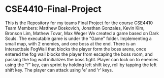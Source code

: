 # CSE4410-Final-Project
This is the Repository for my teams Final Project for the course CSE4410
Team Members: Matthew Boskovich, Jonathan Gonzales, Kevin Kim, Bronson Lim, Mathew Tovar, Max Weger
We created a game based on Dark Souls. The executable game is under the "Game" folder.
Implementing a small map, with 2 enemies, and one boss at the end.
There is an Interactbale FogWall that blocks the player form the boss arena, once entered the fog wall blocks the player from escaping the boss room,
and passing the fog wall initializes the boss fight.
Player can lock on to enemies using the "f" key, can sprint by holding left shift key, roll by tapping the left shift key.
The player can attack using 'e' and 'r' keys.
